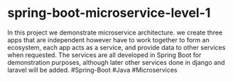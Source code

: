 # spring-boot-microservice-level-1
In this project we demonstrate microservice architecture. we create three apps that are independent however have to work together to form an ecosystem, each app acts as a service, and provide data to other services when requested. The services are all developed in Spring Boot for demonstration purposes, although later other services done in django and laravel will be added. #Spring-Boot #Java #Microservices
